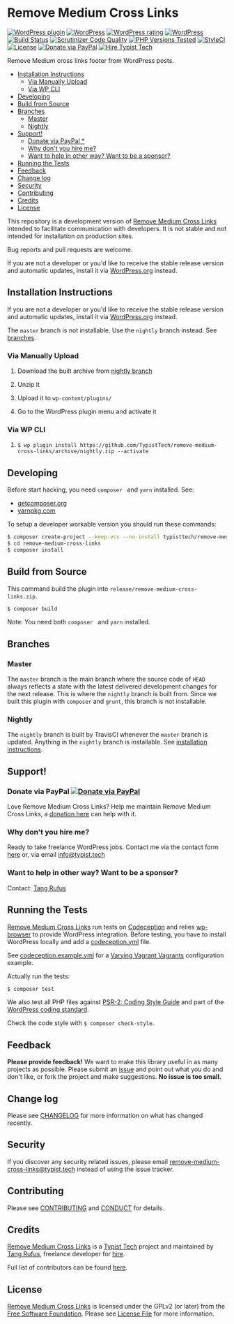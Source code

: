# Remove Medium Cross Links

[![WordPress plugin](https://img.shields.io/wordpress/plugin/v/remove-medium-cross-links.svg)](https://wordpress.org/plugins/remove-medium-cross-links/)
[![WordPress](https://img.shields.io/wordpress/plugin/dt/remove-medium-cross-links.svg)](https://wordpress.org/plugins/remove-medium-cross-links/)
[![WordPress rating](https://img.shields.io/wordpress/plugin/r/remove-medium-cross-links.svg)](https://wordpress.org/plugins/remove-medium-cross-links/)
[![WordPress](https://img.shields.io/wordpress/v/remove-medium-cross-links.svg)](https://wordpress.org/plugins/remove-medium-cross-links/)
[![Build Status](https://travis-ci.org/TypistTech/remove-medium-cross-links.svg?branch=master)](https://travis-ci.org/TypistTech/remove-medium-cross-links)
[![Scrutinizer Code Quality](https://scrutinizer-ci.com/g/TypistTech/remove-medium-cross-links/badges/quality-score.png?b=master)](https://scrutinizer-ci.com/g/TypistTech/remove-medium-cross-links/?branch=master)
[![PHP Versions Tested](http://php-eye.com/badge/typisttech/remove-medium-cross-links/tested.svg)](https://travis-ci.org/TypistTech/remove-medium-cross-links)
[![StyleCI](https://styleci.io/repos/77471719/shield?branch=master)](https://styleci.io/repos/77471719)
[![License](https://poser.pugx.org/typisttech/remove-medium-cross-links/license)](https://packagist.org/packages/typisttech/remove-medium-cross-links)
[![Donate via PayPal](https://img.shields.io/badge/Donate-PayPal-blue.svg)](https://typist.tech/donate/remove-medium-cross-links/)
[![Hire Typist Tech](https://img.shields.io/badge/Hire-Typist%20Tech-ff69b4.svg)](https://typist.tech/contact/)

Remove Medium cross links footer from WordPress posts.

<!-- START doctoc generated TOC please keep comment here to allow auto update -->
<!-- DON'T EDIT THIS SECTION, INSTEAD RE-RUN doctoc TO UPDATE -->


- [Installation Instructions](#installation-instructions)
  - [Via Manually Upload](#via-manually-upload)
  - [Via WP CLI](#via-wp-cli)
- [Developing](#developing)
- [Build from Source](#build-from-source)
- [Branches](#branches)
  - [Master](#master)
  - [Nightly](#nightly)
- [Support!](#support)
  - [Donate via PayPal *](#donate-via-paypal-)
  - [Why don't you hire me?](#why-dont-you-hire-me)
  - [Want to help in other way? Want to be a sponsor?](#want-to-help-in-other-way-want-to-be-a-sponsor)
- [Running the Tests](#running-the-tests)
- [Feedback](#feedback)
- [Change log](#change-log)
- [Security](#security)
- [Contributing](#contributing)
- [Credits](#credits)
- [License](#license)

<!-- END doctoc generated TOC please keep comment here to allow auto update -->

This repository is a development version of [Remove Medium Cross Links](https://wordpress.org/plugins/remove-medium-cross-links/) intended to facilitate communication with developers. It is not stable and not intended for installation on production sites.

Bug reports and pull requests are welcome.

If you are not a developer or you'd like to receive the stable release version and automatic updates, install it via [WordPress.org](https://wordpress.org/plugins/remove-medium-cross-links/) instead.



## Installation Instructions

If you are not a developer or you'd like to receive the stable release version and automatic updates, install it via [WordPress.org](https://wordpress.org/plugins/remove-medium-cross-links/) instead.



The `master` branch is not installable. Use the `nightly` branch instead. See [branches](#branches).

### Via Manually Upload

1. Download the built archive from [nightly branch](https://github.com/TypistTech/remove-medium-cross-links/archive/nightly.zip)

2. Unzip it

3. Upload it to `wp-content/plugins/`

4. Go to the WordPress plugin menu and activate it



### Via WP CLI

1. `$ wp plugin install https://github.com/TypistTech/remove-medium-cross-links/archive/nightly.zip --activate`




## Developing

Before start hacking, you need `composer ` and `yarn` installed. See:

- [getcomposer.org](https://getcomposer.org/doc/00-intro.md)
- [yarnpkg.com](https://yarnpkg.com/en/docs/install)



To setup a developer workable version you should run these commands:

```bash
$ composer create-project --keep-vcs --no-install typisttech/remove-medium-cross-links:dev-master
$ cd remove-medium-cross-links
$ composer install
```



## Build from Source

This command build the plugin into `release/remove-medium-cross-links.zip`.

```bash
$ composer build
```

Note: You need both `composer ` and `yarn` installed.




## Branches

### Master

The `master` branch is the main branch where the source code of `HEAD` always reflects a state with the latest delivered development changes for the next release. This is where the `nightly` branch is built from. Since we built this plugin with `composer` and `grunt`, this branch is not installable.

### Nightly

The `nightly` branch is built by TravisCI whenever the `master` branch is updated. Anything in the `nightly` branch is installable. See [installation instructions](#installation-instructions).



## Support!

### Donate via PayPal [![Donate via PayPal](https://img.shields.io/badge/Donate-PayPal-blue.svg)](https://typist.tech/donate/remove-medium-cross-links/)

Love Remove Medium Cross Links? Help me maintain Remove Medium Cross Links, a [donation here](https://typist.tech/donate/remove-medium-cross-links/) can help with it.

### Why don't you hire me?

Ready to take freelance WordPress jobs. Contact me via the contact form [here](https://typist.tech/contact/) or, via email [info@typist.tech](mailto:info@typist.tech)

### Want to help in other way? Want to be a sponsor?

Contact: [Tang Rufus](mailto:tangrufus@gmail.com)



## Running the Tests

[Remove Medium Cross Links](https://github.com/TypistTech/remove-medium-cross-links) run tests on [Codeception](http://codeception.com/) and relies [wp-browser](https://github.com/lucatume/wp-browser) to provide WordPress integration.
Before testing, you have to install WordPress locally and add a [codeception.yml](http://codeception.com/docs/reference/Configuration) file.

See [codeception.example.yml](codeception.example.yml) for a [Varying Vagrant Vagrants](https://varyingvagrantvagrants.org/) configuration example.

Actually run the tests:

``` bash
$ composer test
```

We also test all PHP files against [PSR-2: Coding Style Guide](http://www.php-fig.org/psr/psr-2/) and part of the [WordPress coding standard](https://github.com/WordPress-Coding-Standards/WordPress-Coding-Standards).

Check the code style with ``$ composer check-style``.



## Feedback

**Please provide feedback!** We want to make this library useful in as many projects as possible.
Please submit an [issue](https://github.com/TypistTech/remove-medium-cross-links/issues/new) and point out what you do and don't like, or fork the project and make suggestions.
**No issue is too small.**



## Change log

Please see [CHANGELOG](CHANGELOG.md) for more information on what has changed recently.



## Security

If you discover any security related issues, please email remove-medium-cross-links@typist.tech instead of using the issue tracker.



## Contributing

Please see [CONTRIBUTING](.github/CONTRIBUTING.md) and [CONDUCT](.github/CONDUCT.md) for details.



## Credits

[Remove Medium Cross Links](https://github.com/TypistTech/remove-medium-cross-links) is a [Typist Tech](https://typist.tech) project and maintained by [Tang Rufus](https://twitter.com/Tangrufus), freelance developer for [hire](https://typist.tech/contact/).

Full list of contributors can be found [here](https://github.com/TypistTech/remove-medium-cross-links/graphs/contributors).



## License

[Remove Medium Cross Links](https://wordpress.org/plugins/remove-medium-cross-links/) is licensed under the GPLv2 (or later) from the [Free Software Foundation](http://www.fsf.org/).
Please see [License File](./LICENSE) for more information.
